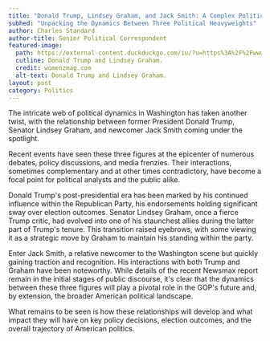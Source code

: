 ```yaml
---
title: "Donald Trump, Lindsey Graham, and Jack Smith: A Complex Political Interplay"
subhed: "Unpacking the Dynamics Between Three Political Heavyweights"
author: Charles Standard
author-title: Senior Political Correspondent
featured-image: 
  path: https://external-content.duckduckgo.com/iu/?u=https%3A%2F%2Fwww.womenzmag.com%2Fwp-content%2Fuploads%2F2021%2F04%2FTrump-And-Lindsey-Graham-738x400.jpg&f=1&nofb=1&ipt=cd88d198932f9ba90e31a58645bb7fbe4fbfe7e00455112aff542df06f615ac2&ipo=images
  cutline: Donald Trump and Lindsey Graham.
  credit: womenzmag.com
  alt-text: Donald Trump and Lindsey Graham.
layout: post
category: Politics
---
```


The intricate web of political dynamics in Washington has taken another twist, with the relationship between former President Donald Trump, Senator Lindsey Graham, and newcomer Jack Smith coming under the spotlight.

Recent events have seen these three figures at the epicenter of numerous debates, policy discussions, and media frenzies. Their interactions, sometimes complementary and at other times contradictory, have become a focal point for political analysts and the public alike.

Donald Trump's post-presidential era has been marked by his continued influence within the Republican Party, his endorsements holding significant sway over election outcomes. Senator Lindsey Graham, once a fierce Trump critic, had evolved into one of his staunchest allies during the latter part of Trump's tenure. This transition raised eyebrows, with some viewing it as a strategic move by Graham to maintain his standing within the party.

Enter Jack Smith, a relative newcomer to the Washington scene but quickly gaining traction and recognition. His interactions with both Trump and Graham have been noteworthy. While details of the recent Newsmax report remain in the initial stages of public discourse, it's clear that the dynamics between these three figures will play a pivotal role in the GOP's future and, by extension, the broader American political landscape.

What remains to be seen is how these relationships will develop and what impact they will have on key policy decisions, election outcomes, and the overall trajectory of American politics.

